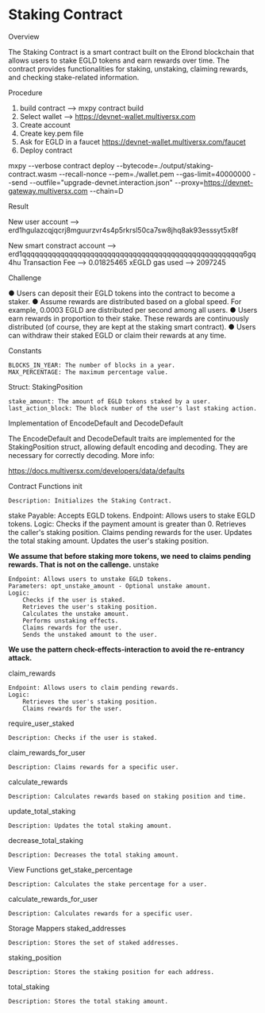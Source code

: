 # Staking Contract

Overview

The Staking Contract is a smart contract built on the Elrond blockchain that allows users to stake EGLD tokens and earn rewards over time. The contract provides functionalities for staking, unstaking, claiming rewards, and checking stake-related information.

Procedure

1) build contract --> mxpy contract build
2) Select wallet --> <https://devnet-wallet.multiversx.com>
3) Create account
4) Create key.pem file
5) Ask for EGLD in a faucet <https://devnet-wallet.multiversx.com/faucet>
6) Deploy contract

mxpy --verbose contract deploy --bytecode=./output/staking-contract.wasm --recall-nonce --pem=./wallet.pem --gas-limit=40000000 --send --outfile="upgrade-devnet.interaction.json" --proxy=https://devnet-gateway.multiversx.com --chain=D

Result

New user account --> erd1hgulazcqjqcrj8mguurzvr4s4p5rkrsl50ca7sw8jhq8ak93esssyt5x8f

New smart constract account --> erd1qqqqqqqqqqqqqqqqqqqqqqqqqqqqqqqqqqqqqqqqqqqqqqqqqqqq6gq4hu
Transaction Fee --> 0.01825465 xEGLD
gas used --> 2097245

Challenge

● Users can deposit their EGLD tokens into the contract to become a
staker.
● Assume rewards are distributed based on a global speed. For
example, 0.0003 EGLD are distributed per second among all users.
● Users earn rewards in proportion to their stake. These rewards are
continuously distributed (of course, they are kept at the staking smart
contract).
● Users can withdraw their staked EGLD or claim their rewards at any
time.

Constants

    BLOCKS_IN_YEAR: The number of blocks in a year.
    MAX_PERCENTAGE: The maximum percentage value.

Struct: StakingPosition

    stake_amount: The amount of EGLD tokens staked by a user.
    last_action_block: The block number of the user's last staking action.

Implementation of EncodeDefault and DecodeDefault

The EncodeDefault and DecodeDefault traits are implemented for the StakingPosition struct, allowing default encoding and decoding. They are necessary for correctly decoding. More info:

 <https://docs.multiversx.com/developers/data/defaults>

Contract Functions
init

    Description: Initializes the Staking Contract.

stake
    Payable: Accepts EGLD tokens.
    Endpoint: Allows users to stake EGLD tokens.
    Logic:
        Checks if the payment amount is greater than 0.
        Retrieves the caller's staking position.
        Claims pending rewards for the user.
        Updates the total staking amount.
        Updates the user's staking position.

**We assume that before staking more tokens, we need to claims pending rewards. That is not on the callenge.**
unstake

    Endpoint: Allows users to unstake EGLD tokens.
    Parameters: opt_unstake_amount - Optional unstake amount.
    Logic:
        Checks if the user is staked.
        Retrieves the user's staking position.
        Calculates the unstake amount.
        Performs unstaking effects.
        Claims rewards for the user.
        Sends the unstaked amount to the user.

**We use the pattern check-effects-interaction to avoid the re-entrancy attack.**

claim_rewards

    Endpoint: Allows users to claim pending rewards.
    Logic:
        Retrieves the user's staking position.
        Claims rewards for the user.

require_user_staked

    Description: Checks if the user is staked.

claim_rewards_for_user

    Description: Claims rewards for a specific user.

calculate_rewards

    Description: Calculates rewards based on staking position and time.

update_total_staking

    Description: Updates the total staking amount.

decrease_total_staking

    Description: Decreases the total staking amount.

View Functions
get_stake_percentage

    Description: Calculates the stake percentage for a user.

calculate_rewards_for_user

    Description: Calculates rewards for a specific user.

Storage Mappers
staked_addresses

    Description: Stores the set of staked addresses.

staking_position

    Description: Stores the staking position for each address.

total_staking

    Description: Stores the total staking amount.
